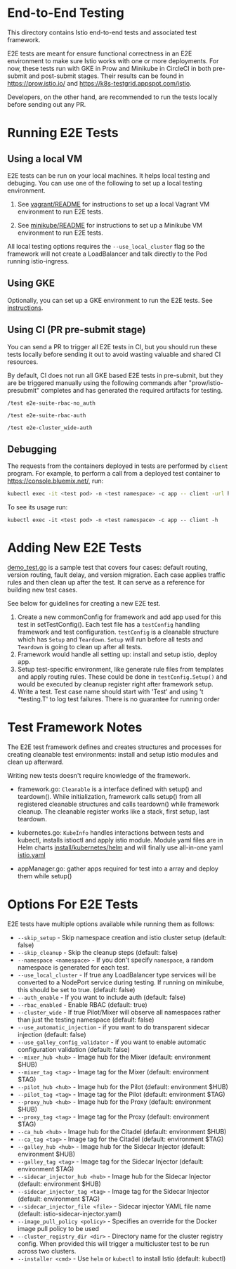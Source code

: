 # End-to-End Testing

This directory contains Istio end-to-end tests and associated test framework.

E2E tests are meant for ensure functional correctness in an E2E environment to make sure Istio works with one or more deployments. For now, these tests run with GKE in Prow and Minikube in CircleCI in both pre-submit and post-submit stages. Their results can be found in https://prow.istio.io/ and https://k8s-testgrid.appspot.com/istio.

Developers, on the other hand, are recommended to run the tests locally before sending out any PR.


# Running E2E Tests

## Using a local VM
E2E tests can be run on your local machines. It helps local testing and debuging. You can use one of the following to set up a local testing environment.

1. See [vagrant/README](local/vagrant/README.md) for instructions to set up a local Vagrant VM environment to run E2E tests.

2. See [minikube/README](local/minikube/README.md) for instructions to set up a Minikube VM environment to run E2E tests.

All local testing options requires the `--use_local_cluster` flag so the framework will not create a LoadBalancer and talk directly to the Pod running istio-ingress.


## Using GKE
Optionally, you can set up a GKE environment to run the E2E tests. See [instructions](UsingGKE.md).


## Using CI (PR pre-submit stage)
You can send a PR to trigger all E2E tests in CI, but you should run these tests locally before sending it out to avoid wasting valuable and shared CI resources.

By default, CI does not run all GKE based E2E tests in pre-submit, but they are be triggered manually using the following commands after "prow/istio-presubmit" completes and has generated the required artifacts for testing.

`/test e2e-suite-rbac-no_auth`

`/test e2e-suite-rbac-auth`

`/test e2e-cluster_wide-auth`


## Debugging
The requests from the containers deployed in tests are performed by `client` program.
For example, to perform a call from a deployed test container to https://console.bluemix.net/, run:

```bash
kubectl exec -it <test pod> -n <test namespace> -c app -- client -url https://console.bluemix.net/
```

To see its usage run:

```
kubectl exec -it <test pod> -n <test namespace> -c app -- client -h
```


# Adding New E2E Tests
[demo_test.go](tests/bookinfo/demo_test.go) is a sample test that covers four cases: default routing, version routing, fault delay, and version migration.
Each case applies traffic rules and then clean up after the test. It can serve as a reference for building new test cases.

See below for guidelines for creating a new E2E test.
1. Create a new commonConfig for framework and add app used for this test in setTestConfig().
   Each test file has a `testConfig` handling framework and test configuration.
   `testConfig` is a cleanable structure which has  `Setup` and `Teardown`. `Setup` will run before all tests and `Teardown`
   is going to clean up after all tests.
2. Framework would handle all setting up: install and setup istio, deploy app.
3. Setup test-specific environment, like generate rule files from templates and apply routing rules.
   These could be done in `testConfig.Setup()` and would be executed by cleanup register right after framework setup.
4. Write a test. Test case name should start with 'Test' and using 't *testing.T' to log test failures.
   There is no guarantee for running order


# Test Framework Notes

The E2E test framework defines and creates structures and processes for creating cleanable test environments:
install and setup istio modules and clean up afterward.

Writing new tests doesn't require knowledge of the framework.

- framework.go: `Cleanable` is a interface defined with setup() and teardown(). While initialization, framework calls setup() from all registered cleanable
structures and calls teardown() while framework cleanup. The cleanable register works like a stack, first setup, last teardown.

- kubernetes.go: `KubeInfo` handles interactions between tests and kubectl, installs istioctl and apply istio module. Module yaml files are in Helm charts
[install/kubernetes/helm](../../install/kubernetes/helm) and will finally use all-in-one yaml [istio.yaml](../../install/kubernetes/istio.yaml)

- appManager.go: gather apps required for test into a array and deploy them while setup()

# Options For E2E Tests

E2E tests have multiple options available while running them as follows:

* `--skip_setup` - Skip namespace creation and istio cluster setup (default: false)
* `--skip_cleanup` - Skip the cleanup steps (default: false)
* `--namespace <namespace>` - If you don't specify `namespace`, a random namespace is generated for each test.
* `--use_local_cluster` - If true any LoadBalancer type services will be converted to a NodePort service during testing. If running on minikube, this should be set to true. (default: false)
* `--auth_enable` - If you want to include auth (default: false)
* `--rbac_enabled` - Enable RBAC (default: true)
* `--cluster_wide` - If true Pilot/Mixer will observe all namespaces rather than just the testing namespace (default: false)
* `--use_automatic_injection` - if you want to do transparent sidecar injection  (default: false)
* `--use_galley_config_validator` - if you want to enable automatic configuration validation (default: false)
* `--mixer_hub <hub>` - Image hub for the Mixer (default: environment $HUB)
* `--mixer_tag <tag>` - Image tag for the Mixer (default: environment $TAG)
* `--pilot_hub <hub>` - Image hub for the Pilot (default: environment $HUB)
* `--pilot_tag <tag>` - Image tag for the Pilot (default: environment $TAG)
* `--proxy_hub <hub>` - Image hub for the Proxy (default: environment $HUB)
* `--proxy_tag <tag>` - Image tag for the Proxy (default: environment $TAG)
* `--ca_hub <hub>` - Image hub for the Citadel (default: environment $HUB)
* `--ca_tag <tag>` - Image tag for the Citadel (default: environment $TAG)
* `--galley_hub <hub>` - Image hub for the Sidecar Injector (default: environment $HUB)
* `--galley_tag <tag>` - Image tag for the Sidecar Injector (default: environment $TAG)
* `--sidecar_injector_hub <hub>` - Image hub for the Sidecar Injector (default: environment $HUB)
* `--sidecar_injector_tag <tag>` - Image tag for the Sidecar Injector (default: environment $TAG)
* `--sidecar_injector_file <file>` - Sidecar injector YAML file name (default: istio-sidecar-injector.yaml)
* `--image_pull_policy <policy>` - Specifies an override for the Docker image pull policy to be used
* `--cluster_registry_dir <dir>` - Directory name for the cluster registry config. When provided this will trigger a multicluster test to be run across two clusters. 
* `--installer <cmd>` - Use `helm` or `kubectl` to install Istio (default: kubectl)
